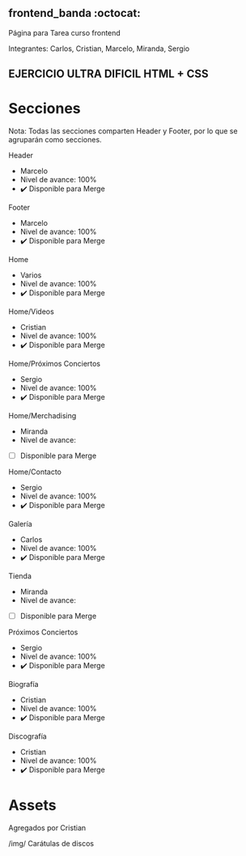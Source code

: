 ## frontend_banda :octocat: 
Página para Tarea curso frontend

Integrantes: Carlos, Cristian, Marcelo, Miranda, Sergio

## EJERCICIO ULTRA DIFICIL HTML + CSS

# Secciones

Nota: Todas las secciones comparten Header y Footer, por lo que se agruparán como secciones.

Header 
- Marcelo 
- Nivel de avance: 100%
- :heavy_check_mark: Disponible para Merge 

Footer 
- Marcelo 
- Nivel de avance: 100%
- :heavy_check_mark: Disponible para Merge 

Home 
- Varios 
- Nivel de avance: 100%
- :heavy_check_mark: Disponible para Merge 

Home/Videos 
- Cristian 
- Nivel de avance: 100%
- :heavy_check_mark: Disponible para Merge 

Home/Próximos Conciertos 
- Sergio 
- Nivel de avance: 100%
- :heavy_check_mark: Disponible para Merge 

Home/Merchadising 
- Miranda 
- Nivel de avance:
- [ ] Disponible para Merge

Home/Contacto 
- Sergio 
- Nivel de avance: 100%
- :heavy_check_mark: Disponible para Merge 

Galería 
- Carlos 
- Nivel de avance: 100%
- :heavy_check_mark: Disponible para Merge 

Tienda 
- Miranda 
- Nivel de avance:
- [ ] Disponible para Merge 

Próximos Conciertos 
- Sergio 
- Nivel de avance: 100%
- :heavy_check_mark: Disponible para Merge 

Biografía 
- Cristian 
- Nivel de avance: 100%
- :heavy_check_mark: Disponible para Merge 

Discografía 
- Cristian
- Nivel de avance: 100%
- :heavy_check_mark: Disponible para Merge 


# Assets

Agregados por Cristian

/img/
Carátulas de discos
